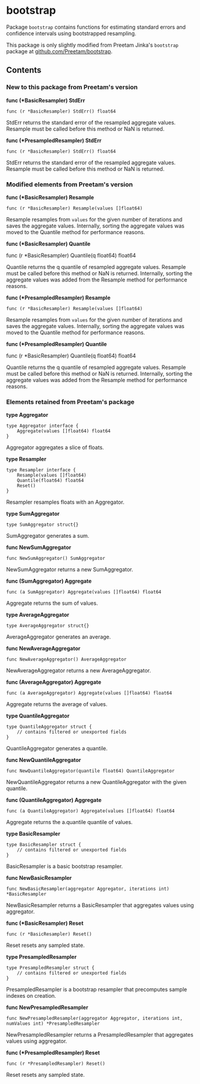# bootstrap
Package `bootstrap` contains functions for estimating standard errors and confidence intervals using bootstrapped resampling.

This package is only slightly modified from Preetam Jinka's `bootstrap` package at [github.com/Preetam/bootstrap](https://github.com/Preetam/bootstrap).

## Contents

### New to this package from Preetam's version

**func (\*BasicResampler) StdErr**

`func (r *BasicResampler) StdErr() float64`

StdErr returns the standard error of the resampled aggregate values.  Resample must be called before this method or NaN is returned.

**func (\*PresampledResampler) StdErr**

`func (r *BasicResampler) StdErr() float64`

StdErr returns the standard error of the resampled aggregate values.  Resample must be called before this method or NaN is returned.

### Modified elements from Preetam's version

**func (\*BasicResampler) Resample**

`func (r *BasicResampler) Resample(values []float64)`

Resample resamples from `values` for the given number of iterations and saves the aggregate values.  Internally, sorting the aggregate values was moved to the Quantile method for performance reasons.

**func (\*BasicResampler) Quantile**

func (r *BasicResampler) Quantile(q float64) float64

Quantile returns the q quantile of resampled aggregate values.  Resample must be called before this method or NaN is returned.  Internally, sorting the aggregate values was added from the Resample method for performance reasons.

**func (\*PresampledResampler) Resample**

`func (r *BasicResampler) Resample(values []float64)`

Resample resamples from `values` for the given number of iterations and saves the aggregate values.  Internally, sorting the aggregate values was moved to the Quantile method for performance reasons.

**func (\*PresampledResampler) Quantile**

func (r *BasicResampler) Quantile(q float64) float64

Quantile returns the q quantile of resampled aggregate values.  Resample must be called before this method or NaN is returned.  Internally, sorting the aggregate values was added from the Resample method for performance reasons.

### Elements retained from Preetam's package

**type Aggregator**

```
type Aggregator interface {
	Aggregate(values []float64) float64
}
```

Aggregator aggregates a slice of floats.

**type Resampler**

```
type Resampler interface {
	Resample(values []float64)
	Quantile(float64) float64
	Reset()
}
```

Resampler resamples floats with an Aggregator.

**type SumAggregator**

`type SumAggregator struct{}`

SumAggregator generates a sum.

**func NewSumAggregator**

`func NewSumAggregator() SumAggregator`

NewSumAggregator returns a new SumAggregator.

**func (SumAggregator) Aggregate**

`func (a SumAggregator) Aggregate(values []float64) float64`

Aggregate returns the sum of values.

**type AverageAggregator**

`type AverageAggregator struct{}`

AverageAggregator generates an average.

**func NewAverageAggregator**

`func NewAverageAggregator() AverageAggregator`

NewAverageAggregator returns a new AverageAggregator.

**func (AverageAggregator) Aggregate**

`func (a AverageAggregator) Aggregate(values []float64) float64`

Aggregate returns the average of values.

**type QuantileAggregator**

```
type QuantileAggregator struct {
	// contains filtered or unexported fields
}
```

QuantileAggregator generates a quantile.

**func NewQuantileAggregator**

`func NewQuantileAggregator(quantile float64) QuantileAggregator`

NewQuantileAggregator returns a new QuantileAggregator with the given quantile.

**func (QuantileAggregator) Aggregate**

`func (a QuantileAggregator) Aggregate(values []float64) float64`

Aggregate returns the a.quantile quantile of values.

**type BasicResampler**

```
type BasicResampler struct {
	// contains filtered or unexported fields
}
```

BasicResampler is a basic bootstrap resampler.

**func NewBasicResampler**

`func NewBasicResampler(aggregator Aggregator, iterations int) *BasicResampler`

NewBasicResampler returns a BasicResampler that aggregates values using aggregator.

**func (\*BasicResampler) Reset**

`func (r *BasicResampler) Reset()`

Reset resets any sampled state.

**type PresampledResampler**

```
type PresampledResampler struct {
	// contains filtered or unexported fields
}
```

PresampledResampler is a bootstrap resampler that precomputes sample indexes on creation.

**func NewPresampledResampler**

`func NewPresampledResampler(aggregator Aggregator, iterations int, numValues int) *PresampledResampler`

NewPresampledResampler returns a PresampledResampler that aggregates values using aggregator.

**func (\*PresampledResampler) Reset**

`func (r *PresampledResampler) Reset()`

Reset resets any sampled state.
